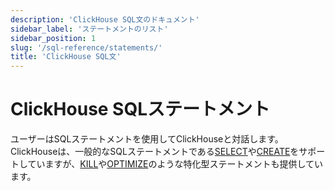 ```yaml
---
description: 'ClickHouse SQL文のドキュメント'
sidebar_label: 'ステートメントのリスト'
sidebar_position: 1
slug: '/sql-reference/statements/'
title: 'ClickHouse SQL文'
---
```





# ClickHouse SQLステートメント

ユーザーはSQLステートメントを使用してClickHouseと対話します。ClickHouseは、一般的なSQLステートメントである[SELECT](select/index.md)や[CREATE](create/index.md)をサポートしていますが、[KILL](kill.md)や[OPTIMIZE](optimize.md)のような特化型ステートメントも提供しています。
